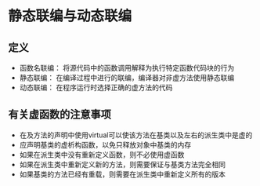 # 静态联编与动态联编

## 定义
- 函数名联编： 将源代码中的函数调用解释为执行特定函数代码块的行为
- 静态联编： 在编译过程中进行的联编，编译器对非虚方法使用静态联编
- 动态联编： 在程序运行时选择正确的虚方法的代码

## 有关虚函数的注意事项
- 在及方法的声明中使用virtual可以使该方法在基类以及左右的派生类中是虚的
- 应声明基类的虚析构函数，以免只释放对象中基类的内存
- 如果在派生类中没有重新定义函数，则不必使用虚函数
- 如果在派生类中重新定义新的方法，则需要保证与基类方法完全相同
- 如果基类的方法已经有重载，则需要在派生类中重新定义所有的版本